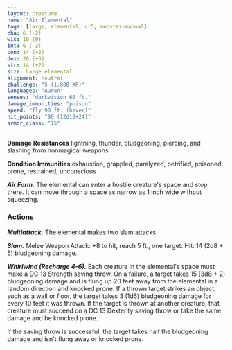 ```yaml
---
layout: creature
name: "Air Elemental"
tags: [large, elemental, cr5, monster-manual]
cha: 6 (-2)
wis: 10 (0)
int: 6 (-2)
con: 14 (+2)
dex: 20 (+5)
str: 14 (+2)
size: Large elemental
alignment: neutral
challenge: "5 (1,800 XP)"
languages: "Auran"
senses: "darkvision 60 ft."
damage_immunities: "poison"
speed: "fly 90 ft. (hover)"
hit_points: "90 (12d10+24)"
armor_class: "15"
---
```


**Damage Resistances** lightning, thunder, bludgeoning, piercing, and slashing from nonmagical weapons

**Condition Immunities** exhaustion, grappled, paralyzed, petrified, poisoned, prone, restrained, unconscious

***Air Form.*** The elemental can enter a hostile creature's space and stop there. It can move through a space as narrow as 1 inch wide without squeezing.

### Actions

***Multiattack.*** The elemental makes two slam attacks.

***Slam.*** Melee Weapon Attack: +8 to hit, reach 5 ft., one target. Hit: 14 (2d8 + 5) bludgeoning damage.

***Whirlwind (Recharge 4-6).*** Each creature in the elemental's space must make a DC 13 Strength saving throw. On a failure, a target takes 15 (3d8 + 2) bludgeoning damage and is flung up 20 feet away from the elemental in a random direction and knocked prone. If a thrown target strikes an object, such as a wall or floor, the target takes 3 (1d6) bludgeoning damage for every 10 feet it was thrown. If the target is thrown at another creature, that creature must succeed on a DC 13 Dexterity saving throw or take the same damage and be knocked prone.

If the saving throw is successful, the target takes half the bludgeoning damage and isn't flung away or knocked prone.
